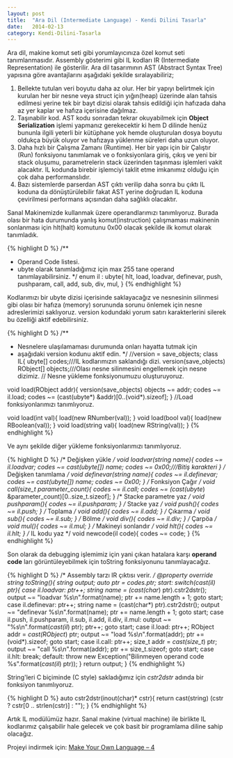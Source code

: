 ```yaml
---
layout: post
title:  "Ara Dil (Intermediate Language) - Kendi Dilini Tasarla"
date:   2014-02-13
category: Kendi-Dilini-Tasarla
---
```


Ara dil, makine komut seti gibi yorumlayıcınıza özel komut seti tanımlanmasıdır. Assembly gösterimi gibi IL kodları IR (Intermediate Representation) ile gösterilir. Ara dil tasarımının AST (Abstract Syntax Tree) yapısına göre avantajlarını aşağıdaki şekilde sıralayabiliriz;

1. Bellekte tutulan veri boyutu daha az olur. Her bir yapıyı belirtmek için kurulan her bir nesne veya struct için yığın(heap) üzerinde alan tahsis edilmesi yerine tek bir bayt dizisi olarak tahsis edildiği için hafızada daha az yer kaplar ve hafıza içerisine dağılmaz.
2. Taşınabilir kod. AST kodu sonradan tekrar okuyabilmek için **Object Serialization** işlemi yapmanız gerekecektir ki hem D dilinde henüz bununla ilgili yeterli bir kütüphane yok hemde oluşturulan dosya boyutu oldukça büyük oluyor ve hafızaya yüklenme süreleri daha uzun oluyor.
3. Daha hızlı bir Çalışma Zamanı (Runtime). Her bir yapı için bir Çalıştır (Run) fonksiyonu tanımlamak ve o fonksiyonlara giriş, çıkış ve yeni bir stack oluşumu, parametrelerin stack üzerinden taşınması işlemleri vakit alacaktır. IL kodunda birebir işlemciyi taklit etme imkanımız olduğu için çok daha performanslıdır.
4. Bazı sistemlerde parserdan AST çıktı verilip daha sonra bu çıktı IL koduna da dönüştürülebilir fakat AST yerine doğrudan IL koduna çevirilmesi performans açısından daha sağlıklı olacaktır.

Sanal Makinemizde kullanmak üzere operandlarımızı tanımlıyoruz. Burada olası bir hata durumunda yanlış komut(instruction) çalışmaması makinenin sonlanması için hlt(halt) komutunu 0x00 olacak şekilde ilk komut olarak tanımladık.

{% highlight D %}
/**
 * Operand Code listesi.
 * ubyte olarak tanımladığımız için max 255 tane operand tanımlayabilirsiniz.
*/
enum il : ubyte{
    hlt,
    load, loadvar, definevar,
    push, pushparam, call,
    add, sub, div, mul,
}
{% endhighlight %}

Kodlarımızı bir ubyte dizisi içerisinde saklayacağız ve nesnesinin silinmesi gibi olası bir hafıza (memory) sorununda sorunu önlemek için nesne adreslerimizi saklıyoruz. version kodundaki yorum satırı karakterlerini silerek bu özelliği aktif edebilirsiniz.

{% highlight D %}
/**
 * Nesnelere ulaşılamaması durumunda onları hayatta tutmak için
 * aşağıdaki version kodunu aktif edin.
*/
//version = save_objects;
class IL{
    ubyte[] codes;///IL kodlarımızın saklandığı dizi.
    version(save_objects) RObject[] objects;///Olası nesne silinmesini engellemek için nesne dizimiz.
    // Nesne yükleme fonksiyonumuzu oluşturuyoruz.

  void load(RObject addr){
        version(save_objects) objects ~= addr;
        codes ~= il.load;
        codes ~= (cast(ubyte*) &addr)[0..(void*).sizeof];
    }
//Load fonksiyonlarımızı tanımlıyoruz.

  void load(int val){
        load(new RNumber(val));
    }
    void load(bool val){
        load(new RBoolean(val));
    }
    void load(string val){
        load(new RString(val));
    }
{% endhighlight %}

Ve aynı şekilde diğer yükleme fonksiyonlarımızı tanımlıyoruz.

{% highlight D %}
  /* Değişken yükle */
    void loadvar(string name){
        codes ~= il.loadvar;
        codes ~= cast(ubyte[]) name;
        codes ~= 0x00;///Bitiş karakteri
    }
    /* Değişken tanımlama */
    void definevar(string name){
        codes ~= il.definevar;
        codes ~= cast(ubyte[]) name;
        codes ~= 0x00;
    }
    /* Fonksiyon Çağır */
    void call(size_t parameter_count){
        codes ~= il.call;
        codes ~= (cast(ubyte*) &parameter_count)[0..size_t.sizeof];
    }
    /* Stacke parametre yaz */
    void pushparam(){
        codes ~= il.pushparam;
    }
    /* Stacke yaz */
    void push(){
        codes ~= il.push;
    }
    /* Toplama */
    void add(){
        codes ~= il.add;
    }
    /* Çıkarma */
    void sub(){
        codes ~= il.sub;
    }
    /* Bölme */
    void div(){
        codes ~= il.div;
    }
    /* Çarpöa */
    void mul(){
        codes ~= il.mul;
    }
    /* Makineyi sonlandır */
    void hlt(){
        codes ~= il.hlt;
    }
    /* IL kodu yaz */
    void newcode(il code){
        codes ~= code;
    }
{% endhighlight %}

Son olarak da debugging işlemimiz için yani çıkan hatalara karşı **operand code** ları görüntüleyebilmek için toString fonksiyonunu tanımlayacağız.

{% highlight D %}
  /* Assembly tarzı IR çıktısı verir. */
    @property override string toString(){
        string output;
        auto ptr = codes.ptr;
        start:
        switch(*cast(il*) ptr){
            case il.loadvar: ptr++;
                string name = (cast(char*) ptr).cstr2dstr();
                output ~= "loadvar %s\n".format(name);
                ptr += name.length + 1;
                goto start;
            case il.definevar: ptr++;
                string name = (cast(char*) ptr).cstr2dstr();
                output ~= "definevar %s\n".format(name);
                ptr += name.length + 1;
                goto start;
            case il.push, il.pushparam, il.sub, il.add, il.div, il.mul:
                output ~= "%s\n".format(*cast(il*) ptr);
                ptr++;
                goto start;
            case il.load: ptr++;
                RObject addr = *cast(RObject*) ptr;
                output ~= "load %s\n".format(addr);
                ptr += (void*).sizeof;
                goto start;
            case il.call: ptr++;
                size_t addr = *cast(size_t*) ptr;
                output ~= "call %s\n".format(addr);
                ptr += size_t.sizeof;
                goto start;
            case il.hlt: break;
            default:
                throw new Exception("Bilinmeyen operand code %s".format(*cast(il*) ptr));
        }
        return output;
    }
{% endhighlight %}

String'leri C biçiminde (C style) sakladığımız için *cstr2dstr* adında bir fonksiyon tanımlıyoruz.

{% highlight D %}
auto cstr2dstr(inout(char)* cstr){
    return cast(string) (cstr ? cstr[0 .. strlen(cstr)] : "");
}
{% endhighlight %}

Artık IL modülümüz hazır. Sanal makine (virtual machine) ile birlikte IL kodlarımız çalışabilir hale gelecek ve çok basit bir programlama diline sahip olacağız.

Projeyi indirmek için: [Make Your Own Language – 4](/assets/files/langdev_4.tar.gz)
